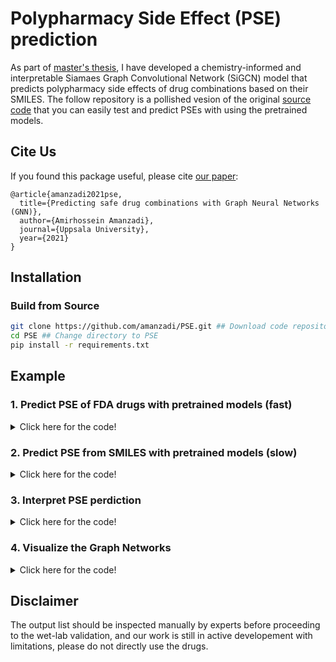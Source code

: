 # Polypharmacy Side Effect (PSE) prediction
As part of [master's thesis](http://urn.kb.se/resolve?urn=urn:nbn:se:uu:diva-446691), I have developed a chemistry-informed and interpretable Siamaes Graph Convolutional Network (SiGCN) model that predicts polypharmacy side effects of drug combinations based on their SMILES. The follow repository is a pollished vesion of the original [source code](https://github.com/amanzadi/PSE/src) that you can easily test and predict PSEs with using the pretrained models.


## Cite Us

If you found this package useful, please cite [our paper](http://urn.kb.se/resolve?urn=urn:nbn:se:uu:diva-446691):
```
@article{amanzadi2021pse,
  title={Predicting safe drug combinations with Graph Neural Networks (GNN)},
  author={Amirhossein Amanzadi},
  journal={Uppsala University},
  year={2021}
}
```
## Installation

### Build from Source

```bash
git clone https://github.com/amanzadi/PSE.git ## Download code repository
cd PSE ## Change directory to PSE
pip install -r requirements.txt
```

## Example

### 1. Predict PSE of FDA drugs with pretrained models (fast)

<details>
  <summary>Click here for the code!</summary>

``` python
from PSE import utils, model

# return the FDA approved drug dictionary
fda_drug = utils.fda_drugs_name(all)

# extracts the corespondin Gene-Side effect (GSE) graphs
g1 = utils.gse_graph(fda_drugs['drug1'])
g2 = utils.gse_graph(fda_drugs['drug2'])

# loads the pretraoned SiGCN model
pse_model = model.load_sigcn()
```
</details>  

### 2. Predict PSE from SMILES with pretrained models (slow)

<details>
  <summary>Click here for the code!</summary>

``` python
from PSE import utils, model

# return the FDA approved drug dictionary
fda_drug = utils.fda_drugs_name(all)

# extracts the corespondin Gene-Side effect (GSE) graphs
g1 = utils.gse_graph(fda_drugs['drug1'])
g2 = utils.gse_graph(fda_drugs['drug2'])

# loads the pretraoned SiGCN model
pse_model = model.load_sigcn()
```
</details>

### 3. Interpret PSE perdiction

<details>
  <summary>Click here for the code!</summary>
  
``` python
from PSE import utils, model

# return the FDA approved drug dictionary
fda_drug = utils.fda_drugs_name(all)

# extracts the corespondin Gene-Side effect (GSE) graphs
g1 = utils.gse_graph(fda_drugs['drug1'])
g2 = utils.gse_graph(fda_drugs['drug2'])

# loads the pretraoned SiGCN model
pse_model = model.load_sigcn()
```
</details>

### 4. Visualize the Graph Networks

<details>
  <summary>Click here for the code!</summary>

``` python
from PSE import utils, model

# return the FDA approved drug dictionary
fda_drug = utils.fda_drugs_name(all)

# extracts the corespondin Gene-Side effect (GSE) graphs
g1 = utils.gse_graph(fda_drugs['drug1'])
g2 = utils.gse_graph(fda_drugs['drug2'])

# loads the pretraoned SiGCN model
pse_model = model.load_sigcn()
```
</details>

## Disclaimer
The output list should be inspected manually by experts before proceeding to the wet-lab validation, and our work is still in active developement with limitations, please do not directly use the drugs.
